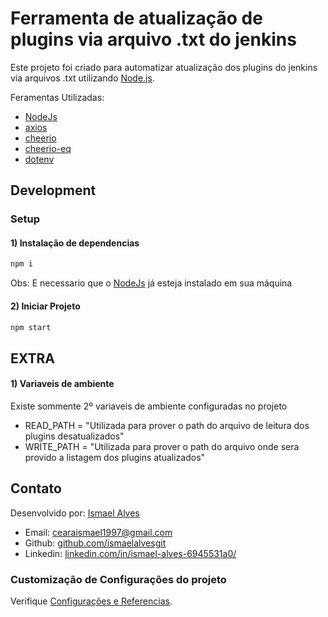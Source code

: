# Ferramenta de atualização de plugins via arquivo .txt do jenkins

Este projeto foi criado para automatizar atualização dos plugins 
do jenkins via arquivos .txt utilizando [Node.js](https://nodejs.org/en/).

Feramentas Utilizadas:
* [NodeJs](https://nodejs.org/en/)
* [axios](https://www.npmjs.com/package/axios)
* [cheerio](https://devpleno.com/cheerio)
* [cheerio-eq](https://github.com/watson/cheerio-eq)
* [dotenv](https://www.npmjs.com/package/dotenv)

## Development

### Setup

#### 1) Instalação de dependencias
``` sh
npm i 
```
Obs: E necessario que o [NodeJs](https://nodejs.org/en/) já esteja instalado em sua máquina

#### 2) Iniciar Projeto
``` sh
npm start
```

## EXTRA
#### 1) Variaveis de ambiente
Existe sommente 2º variaveis de ambiente configuradas no projeto
* READ_PATH = "Utilizada para prover o path do arquivo de leitura dos plugins desatualizados"
* WRITE_PATH = "Utilizada para prover o path do arquivo onde sera provido a listagem dos plugins atualizados"


## Contato
Desenvolvido por: [Ismael Alves](https://github.com/ismaelalvesgit)

* Email: [cearaismael1997@gmail.com](mailto:cearaismael1997@gmail.com) 
* Github: [github.com/ismaelalvesgit](https://github.com/ismaelalvesgit)
* Linkedin: [linkedin.com/in/ismael-alves-6945531a0/](https://www.linkedin.com/in/ismael-alves-6945531a0/)

### Customização de Configurações do projeto
Verifique [Configurações e Referencias](https://expressjs.com/pt-br/).
